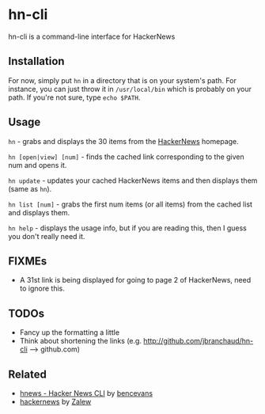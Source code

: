 hn-cli
======

hn-cli is a command-line interface for HackerNews

Installation
------------
For now, simply put `hn` in a directory that is on your system's path.
For instance, you can just throw it in `/usr/local/bin` which is probably on
your path. If you're not sure, type `echo $PATH`.

Usage
-----

`hn` - grabs and displays the 30 items from the [HackerNews](http://news.ycombinator.com) homepage.

`hn [open|view] [num]` - finds the cached link corresponding to the given num and opens it.

`hn update` - updates your cached HackerNews items and then displays them (same as `hn`).

`hn list [num]` - grabs the first num items (or all items) from the cached list and displays them.

`hn help` - displays the usage info, but if you are reading this, then I guess you don't really need it.

FIXMEs
------

- A 31st link is being displayed for going to page 2 of HackerNews, need to ignore this.

TODOs
-----

- Fancy up the formatting a little
- Think about shortening the links (e.g. http://github.com/jbranchaud/hn-cli --> github.com)

Related
-------

- [hnews - Hacker News CLI](https://github.com/bencevans/hnews) by [bencevans](https://github.com/bencevans)
- [hackernews](https://bitbucket.org/zalew/hackernews) by [Zalew](https://bitbucket.org/zalew)

